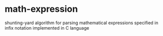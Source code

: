# math-expression
 shunting-yard algorithm for parsing mathematical expressions specified in infix notation implemented in C language

